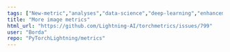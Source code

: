 ```yaml
---
tags: ["New-metric","analyses","data-science","deep-learning","enhancement","help-wanted","machine-learning","metrics","python","pytorch","topic-Image"]
title: "More image metrics"
html_url: "https://github.com/Lightning-AI/torchmetrics/issues/799"
user: "Borda"
repo: "PyTorchLightning/metrics"
---
```


